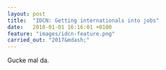 ```yaml
---
layout: post
title:  "IDCN: Getting internationals into jobs"
date:   2018-01-01 16:16:01 +0100
feature: "images/idcn-feature.png"
carried_out: "2017&mdash;"
---
```


Gucke mal da.
